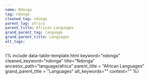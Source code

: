```yaml
---
name: Ndonga
tag: ndonga
cleaned_tag: ndonga
parent_tag: africa
parent_title: African Languages
grand_parent_tag: language
grand_parent_title: Languages
alt_tags: 
---
```


{% include data-table-template.html 
  keyword="ndonga" 
  cleaned_keyword="ndonga" 
  title="Ndonga"
  ancestor_path="language/africa" 
  parent_title = "African Languages"
  grand_parent_title = "Languages"
  alt_keywords=""
  context=""
%}

